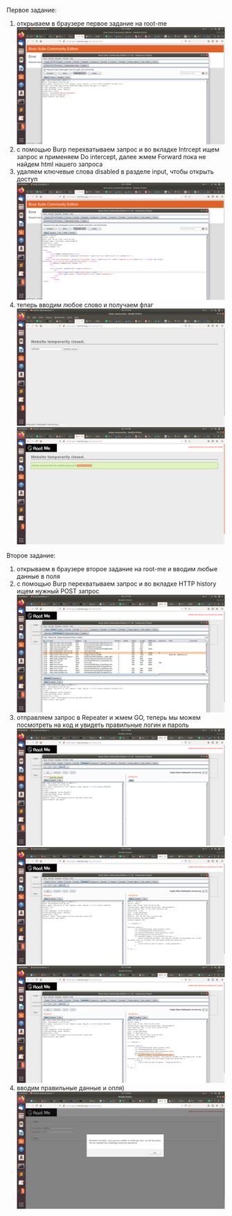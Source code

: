 Первое задание:

1. открываем в браузере первое задание на root-me 
![alt text](https://github.com/AGusarov242/Hack_ALL/blob/master/Screenshot%20from%202019-11-18%2017-08-58.png)
2. с помощью Burp перехватываем запрос и во вкладке Intrcept ищем запрос и применяем Do intercept, далее жмем Forward пока не найдем html нашего запроса
3. удаляем ключевые слова disabled в разделе input, чтобы открыть доступ
![alt text](https://github.com/AGusarov242/Hack_ALL/blob/master/Screenshot%20from%202019-11-18%2017-09-53.png)
4. теперь вводим любое слово и получаем флаг
![alt text](https://github.com/AGusarov242/Hack_ALL/blob/master/Screenshot%20from%202019-11-18%2017-10-19.png)
![alt text](https://github.com/AGusarov242/Hack_ALL/blob/master/Screenshot%20from%202019-11-18%2017-10-42.png)

Второе задание:

1. открываем в браузере второе задание на root-me и вводим любые данные в поля
2. с помощью Burp перехватываем запрос и во вкладке HTTP history ищем нужный POST запрос
![alt text](https://github.com/AGusarov242/Hack_ALL/blob/master/Screenshot%20from%202019-11-18%2017-17-58.png)
3. отправляем запрос в Repeater и жмем GO, теперь мы можем посмотреть на код и увидеть правильные логин и пароль
![alt text](https://github.com/AGusarov242/Hack_ALL/blob/master/Screenshot%20from%202019-11-18%2017-18-15.png)
![alt text](https://github.com/AGusarov242/Hack_ALL/blob/master/Screenshot%20from%202019-11-18%2017-18-18.png)
![alt text](https://github.com/AGusarov242/Hack_ALL/blob/master/Screenshot%20from%202019-11-18%2017-18-40.png)
4. вводим правильные данные и опля)
![alt text](https://github.com/AGusarov242/Hack_ALL/blob/master/Screenshot%20from%202019-11-18%2017-23-50.png)

